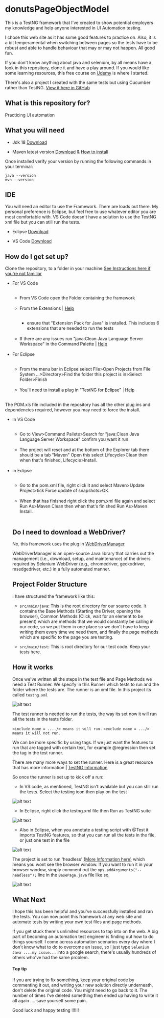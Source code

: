# donutsPageObjectModel
This is a TestNG framework that I've created to show potential employers my knowledge and help anyone interested in UI Automation testing.

I chose this web site as it has some good features to practice on. Also, it is a bit temperamental when switching between pages so the tests have to be robust and able to handle behaviour that may or may not happen. All good fun.

If you don't know anything about java and selenium, by all means have a look in this repository, clone it and have a play around. If you would like some learning resources, this free course on [Udemy](https://www.udemy.com/course/automateseleniumusingjava/) is where I started.

There's also a project I created with the same tests but using Cucumber rather than TestNG. [View it here in GitHub](https://github.com/JonConnorATI/donuts)
  

## What is this repository for? ###
Practicing UI automation 

## What you will need
* Jdk 18 [Download](https://adoptium.net/en-GB/temurin/releases/?version=18)

* Maven latest version [Download](https://maven.apache.org/download.cgi) & [How to install](https://maven.apache.org/install.html)

Once installed verify your version by running the following commands in your terminal:  
    
    java --version
    mvn --version

## IDE
You will need an editor to use the Framework. There are loads out there. My personal preference is Eclipse, but feel free to use whatever editor you are most comfortable with. VS Code doesn't have a solution to use the TestNG xml file but you can still run the tests.

* Eclipse [Download](https://www.eclipse.org/downloads/packages/release/luna/sr2/eclipse-ide-java-developers)

* VS Code [Download](https://code.visualstudio.com/download)

## How do I get set up? ###

Clone the repository, to a folder in your machine [See Instructions here if you're not familiar](https://docs.github.com/en/desktop/contributing-and-collaborating-using-github-desktop/adding-and-cloning-repositories/cloning-and-forking-repositories-from-github-desktop)
		

<ul>
	<li>For VS Code</li><br>
		<ul>
			<li>From VS Code open the Folder containing the framework</li><br>
			<li>From the Extensions | <a href="https://code.visualstudio.com/docs/editor/extension-marketplace" target="_blank">Help</a></li><br>
				<ul>
					<li>ensure that "Extension Pack for Java" is installed. This includes 6 extensions that are needed to run the tests</li><br>	
				</ul>
			<li>If there are any issues run "java:Clean Java Language Server Workspace" in the Command Palette | <a href="https://code.visualstudio.com/api/ux-guidelines/command-palette" target="_blank">Help</a></li><br>
		</ul>
	<li>For Eclipse</li><br>
		<ul>
		<li>From the menu bar in Eclipse select File>Open Projects from File System ...>Directory>Find the folder this project is in>Select Folder>Finish</li><br>
		<li>You'll need to install a plug in "TestNG for Eclipse" | <a href="https://www.eclipse.org/community/eclipse_newsletter/2017/february/article7.php" target="_blank">Help</a></li><br>
		</ul>
</ul>

The POM.xls file included in the repository has all the other plug ins and dependencies required, however you may need to force the install.

<ul>
	<li>In VS Code</li><br>
		<ul>
			<li>Go to View>Command Pallete>Search for "java:Clean Java Language Server Workspace" confirm you want it run.</li><br>
			<li>The project will reset and at the bottom of the Explorer tab there should be a tab "Maven" Open this select Lifecycle>Clean then when that's finished, Lifecycle>Install.</li><br>
		</ul>
	<li>In Eclipse</li><br>
		<ul>
			<li>Go to the pom.xml file, right click it and select Maven>Update Project>tick Force update of snapshots>OK.</li><br>
			<li>When that has finished right click the pom.xml file again and select Run As>Maven Clean then when that's finished Run As>Maven Install.</li><br>
		</ul> 

## Do I need to download a WebDriver? 

No, this framework uses the plug in [WebDriverManager](https://github.com/bonigarcia/webdrivermanager)

WebDriverManager is an open-source Java library that carries out the management (i.e., download, setup, and maintenance) of the drivers required by Selenium WebDriver (e.g., chromedriver, geckodriver, msedgedriver, etc.) in a fully automated manner. 

## Project Folder Structure

I have structured the framework like this:

* `src/main/java`: This is the root directory for our source code. It contains the Base Methods (Starting the Driver, opening the browser), Common Methods (Click, wait for an element to be present) which are methods that we would constantly be calling in our code, so we put them in one place so we don't have to keep writing them every time we need them, and finally the page methods which are specific to the page you are testing.
 

* `src/main/test`: This is root directory for our test code. Keep your tests here.

## How it works

Once we've written all the steps in the test file and Page Methods we need a Test Runner. We specify in this Runner which tests to run and the folder where the tests are. The runner is an xml file. In this project its called `testng.xml`

![alt text](Resources/TestRunner.png) 

The test runner is needed to run the tests, the way its set now it will run all the tests in the tests folder.

`<include name = ..../> means it will run.`
`<exclude name = .../> means it will not run.` 

We can be more specific by using tags. If we just want the features to run that are tagged with certain text, for example @regression then set the tag in the test runner.

There are many more ways to set the runner. Here is a great resource that has more information | [TestNG Information](https://testng.org/doc/eclipse.html)

So once the runner is set up to kick off a run:

* In VS code, as mentioned, TestNG isn't available but you can still run the tests. Select the testing icon then play on the test

![alt text](Resources/startTest.PNG) 

* In Eclipse, right click the testng.xml file then Run as TestNG suite

![alt text](Resources/RunTest.png)

* Also in Eclipse, when you annotate a testing script with @Test it imports TestNG features, so that you can run all the tests in the file, or just one test in the file

![alt text](Resources/TestNGRunTestPNG.PNG)

The project is set to run 'headless' [(More Information here)](https://smartbear.com/blog/selenium-tests-headless/) which means you wont see the browser window. If you want to run it in your browser window, simply comment out the `ops.addArguments("--headless");` line in the `BasePage.java` file like so,

![alt text](Resources/Headless.png)

## What Next

I hope this has been helpful and you've successfully installed and ran the tests. You can now point this framework at any web site and automate tests by writing your own test files and page methods.

If you get stuck there's unlimited resources to tap into on the web. A big part of becoming an automation test engineer is finding out how to do things yourself. I come across automation scenarios every day where I don't know what to do to overcome an issue, so I just type `Selenium Java ....my issue...` into a google search, there's usually hundreds of others who've had the same problem.

#### Top tip

If you are trying to fix something, keep your original code by commenting it out, and writing your new solution directly underneath, don't delete the original code. You might need to go back to it. The number of times I've deleted something then ended up having to write it all again .... save yourself some pain.

Good luck and happy testing !!!!!!<br><br><br>
